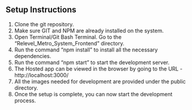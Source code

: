 ## Setup Instructions
1. Clone the git repository. 
2. Make sure GIT and NPM are already installed on the system.
3. Open Terminal/Git Bash Terminal. Go to the “Relevel_Metro_System_Frontend” directory.
4. Run the command “npm install” to install all the necessary dependencies.
5. Run the command “npm start” to start the development server.
6. The Hosted app can be viewed in the browser by going to the URL - http://localhost:3000/
7. All the images needed for development are provided under the public directory.	
8. Once the setup is complete, you can now start the development process.
